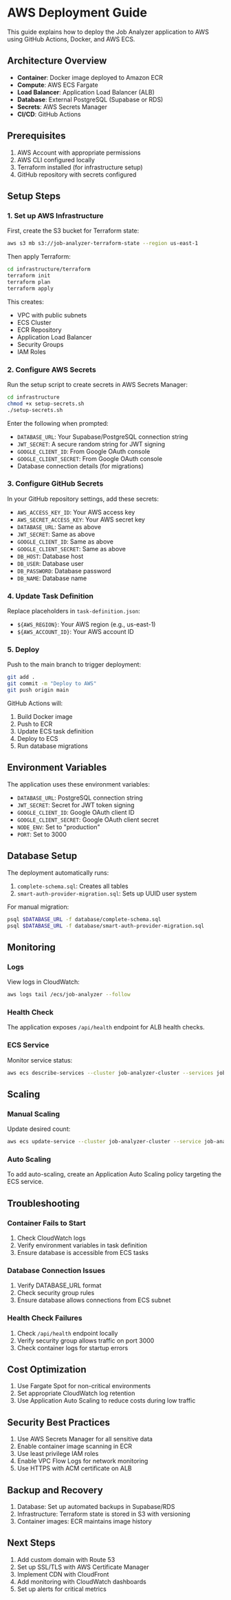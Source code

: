 # AWS Deployment Guide

This guide explains how to deploy the Job Analyzer application to AWS using GitHub Actions, Docker, and AWS ECS.

## Architecture Overview

- **Container**: Docker image deployed to Amazon ECR
- **Compute**: AWS ECS Fargate
- **Load Balancer**: Application Load Balancer (ALB)
- **Database**: External PostgreSQL (Supabase or RDS)
- **Secrets**: AWS Secrets Manager
- **CI/CD**: GitHub Actions

## Prerequisites

1. AWS Account with appropriate permissions
2. AWS CLI configured locally
3. Terraform installed (for infrastructure setup)
4. GitHub repository with secrets configured

## Setup Steps

### 1. Set up AWS Infrastructure

First, create the S3 bucket for Terraform state:

```bash
aws s3 mb s3://job-analyzer-terraform-state --region us-east-1
```

Then apply Terraform:

```bash
cd infrastructure/terraform
terraform init
terraform plan
terraform apply
```

This creates:
- VPC with public subnets
- ECS Cluster
- ECR Repository
- Application Load Balancer
- Security Groups
- IAM Roles

### 2. Configure AWS Secrets

Run the setup script to create secrets in AWS Secrets Manager:

```bash
cd infrastructure
chmod +x setup-secrets.sh
./setup-secrets.sh
```

Enter the following when prompted:
- `DATABASE_URL`: Your Supabase/PostgreSQL connection string
- `JWT_SECRET`: A secure random string for JWT signing
- `GOOGLE_CLIENT_ID`: From Google OAuth console
- `GOOGLE_CLIENT_SECRET`: From Google OAuth console
- Database connection details (for migrations)

### 3. Configure GitHub Secrets

In your GitHub repository settings, add these secrets:

- `AWS_ACCESS_KEY_ID`: Your AWS access key
- `AWS_SECRET_ACCESS_KEY`: Your AWS secret key
- `DATABASE_URL`: Same as above
- `JWT_SECRET`: Same as above
- `GOOGLE_CLIENT_ID`: Same as above
- `GOOGLE_CLIENT_SECRET`: Same as above
- `DB_HOST`: Database host
- `DB_USER`: Database user
- `DB_PASSWORD`: Database password
- `DB_NAME`: Database name

### 4. Update Task Definition

Replace placeholders in `task-definition.json`:
- `${AWS_REGION}`: Your AWS region (e.g., us-east-1)
- `${AWS_ACCOUNT_ID}`: Your AWS account ID

### 5. Deploy

Push to the main branch to trigger deployment:

```bash
git add .
git commit -m "Deploy to AWS"
git push origin main
```

GitHub Actions will:
1. Build Docker image
2. Push to ECR
3. Update ECS task definition
4. Deploy to ECS
5. Run database migrations

## Environment Variables

The application uses these environment variables:

- `DATABASE_URL`: PostgreSQL connection string
- `JWT_SECRET`: Secret for JWT token signing
- `GOOGLE_CLIENT_ID`: Google OAuth client ID
- `GOOGLE_CLIENT_SECRET`: Google OAuth client secret
- `NODE_ENV`: Set to "production"
- `PORT`: Set to 3000

## Database Setup

The deployment automatically runs:
1. `complete-schema.sql`: Creates all tables
2. `smart-auth-provider-migration.sql`: Sets up UUID user system

For manual migration:

```bash
psql $DATABASE_URL -f database/complete-schema.sql
psql $DATABASE_URL -f database/smart-auth-provider-migration.sql
```

## Monitoring

### Logs
View logs in CloudWatch:
```bash
aws logs tail /ecs/job-analyzer --follow
```

### Health Check
The application exposes `/api/health` endpoint for ALB health checks.

### ECS Service
Monitor service status:
```bash
aws ecs describe-services --cluster job-analyzer-cluster --services job-analyzer-service
```

## Scaling

### Manual Scaling
Update desired count:
```bash
aws ecs update-service --cluster job-analyzer-cluster --service job-analyzer-service --desired-count 3
```

### Auto Scaling
To add auto-scaling, create an Application Auto Scaling policy targeting the ECS service.

## Troubleshooting

### Container Fails to Start
1. Check CloudWatch logs
2. Verify environment variables in task definition
3. Ensure database is accessible from ECS tasks

### Database Connection Issues
1. Verify DATABASE_URL format
2. Check security group rules
3. Ensure database allows connections from ECS subnet

### Health Check Failures
1. Check `/api/health` endpoint locally
2. Verify security group allows traffic on port 3000
3. Check container logs for startup errors

## Cost Optimization

1. Use Fargate Spot for non-critical environments
2. Set appropriate CloudWatch log retention
3. Use Application Auto Scaling to reduce costs during low traffic

## Security Best Practices

1. Use AWS Secrets Manager for all sensitive data
2. Enable container image scanning in ECR
3. Use least privilege IAM roles
4. Enable VPC Flow Logs for network monitoring
5. Use HTTPS with ACM certificate on ALB

## Backup and Recovery

1. Database: Set up automated backups in Supabase/RDS
2. Infrastructure: Terraform state is stored in S3 with versioning
3. Container images: ECR maintains image history

## Next Steps

1. Add custom domain with Route 53
2. Set up SSL/TLS with AWS Certificate Manager
3. Implement CDN with CloudFront
4. Add monitoring with CloudWatch dashboards
5. Set up alerts for critical metrics